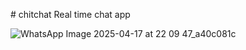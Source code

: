 #   c h i t c h a t 
 Real time chat app

![WhatsApp Image 2025-04-17 at 22 09 47_a40c081c](https://github.com/user-attachments/assets/91cdf033-c99d-4d7d-a5b1-66774da07223)
